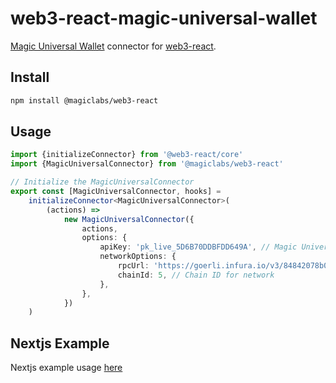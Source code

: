 # web3-react-magic-universal-wallet

[Magic Universal Wallet](https://magic.link/docs/universal/overview) connector for [web3-react](https://github.com/Uniswap/web3-react).

## Install

```bash
npm install @magiclabs/web3-react
```

## Usage

```ts
import {initializeConnector} from '@web3-react/core'
import {MagicUniversalConnector} from '@magiclabs/web3-react'

// Initialize the MagicUniversalConnector
export const [MagicUniversalConnector, hooks] =
	initializeConnector<MagicUniversalConnector>(
		(actions) =>
			new MagicUniversalConnector({
				actions,
				options: {
					apiKey: 'pk_live_5D6B70DDBFDD649A', // Magic Universal Wallet Publishable API key
					networkOptions: {
						rpcUrl: 'https://goerli.infura.io/v3/84842078b09946638c03157f83405213', // RPC URL
						chainId: 5, // Chain ID for network
					},
				},
			})
	)
```

## Nextjs Example

Nextjs example usage [here](https://github.com/Unboxed-Software/web3-react-magic-connect-nextjs)
